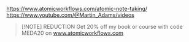 https://www.atomicworkflows.com/atomic-note-taking/
https://www.youtube.com/@Martin_Adams/videos


> [!NOTE] REDUCTION 
> Get 20% off my book or course with code MEDA20 on www.atomicworkflows.com

